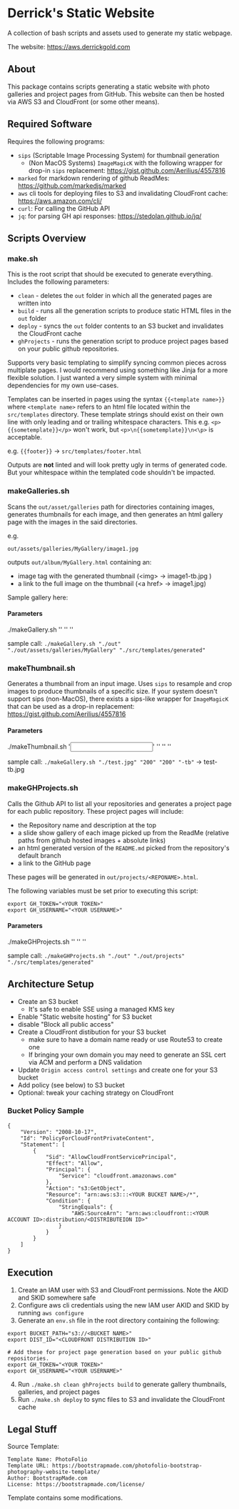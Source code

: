 # Derrick's Static Website

A collection of bash scripts and assets used to generate my static webpage.

The website: https://aws.derrickgold.com

## About

This package contains scripts generating a static website with photo galleries and project pages from GitHub. This website can then be hosted via AWS S3 and CloudFront (or some other means).

## Required Software

Requires the following programs:
* `sips` (Scriptable Image Processing System) for thumbnail generation
  * (Non MacOS Systems) `ImageMagicK` with the following wrapper for drop-in `sips` replacement: https://gist.github.com/Aerilius/4557816
* `marked` for markdown rendering of github ReadMes: https://github.com/markedjs/marked
* `aws` cli tools for deploying files to S3 and invalidating CloudFront cache: https://aws.amazon.com/cli/
* `curl`: For calling the GitHub API
* `jq`: for parsing GH api responses: https://stedolan.github.io/jq/


## Scripts Overview

### make.sh

This is the root script that should be executed to generate everything. Includes the following parameters:

* `clean` - deletes the `out` folder in which all the generated pages are written into
* `build` - runs all the generation scripts to produce static HTML files in the `out` folder
* `deploy` - syncs the `out` folder contents to an S3 bucket and invalidates the CloudFront cache
* `ghProjects` - runs the generation script to produce project pages based on your public github repositories.

Supports very basic templating to simplify syncing common pieces across multiplate pages. I would recommend using something like Jinja for a more flexible solution. I just wanted a very simple system with minimal dependencies for my own use-cases.

Templates can be inserted in pages using the syntax `{{<template name>}}` where `<template name>` refers to an html file located within the `src/templates` directory. These template strings should exist on their own line with only leading and or trailing whitespace characters. This e.g. `<p>{{sometemplate}}</p>` won't work, but `<p>\n{{sometemplate}}\n<\p>` is acceptable. 

e.g. `{{footer}}` -> `src/templates/footer.html`

Outputs are **not** linted and will look pretty ugly in terms of generated code. But your whitespace within the templated code shouldn't be impacted.


### makeGalleries.sh

Scans the `out/asset/galleries` path for directories containing images, generates thumbnails for each image, and then generates an html gallery page with the images in the said directories.

e.g.

`out/assets/galleries/MyGallery/image1.jpg`

outputs `out/album/MyGallery.html` containing an:

* image tag with the generated thumbnail (\<img\> -> image1-tb.jpg )
* a link to the full image on the thumbnail (\<a href\> -> image1.jpg)

Sample gallery here: 

#### Parameters

./makeGallery.sh '<root output dir>' '<pictures directory>' '<temlpates output dir>'

sample call: `./makeGallery.sh "./out" "./out/assets/galleries/MyGallery" "./src/templates/generated"`

### makeThumbnail.sh

Generates a thumbnail from an input image. Uses `sips` to resample and crop images to produce thumbnails of a specific size. 
If your system doesn't support sips (non-MacOS), there exists a sips-like wrapper for `ImageMagicK` that can be used as a drop-in replacement: https://gist.github.com/Aerilius/4557816

#### Parameters

./makeThumbnail.sh '<input image path>' '<target width>' '<target height>' '<output suffix>'

sample call: `./makeGallery.sh "./test.jpg" "200" "200" "-tb"` -> test-tb.jpg

### makeGHProjects.sh

Calls the Github API to list all your repositories and generates a project page for each public repository. These project pages will include:

* the Repository name and description at the top 
* a slide show gallery of each image picked up from the ReadMe (relative paths from github hosted images + absolute links)
* an html generated version of the `README.md` picked from the repository's default branch
* a link to the GitHub page

These pages will be generated in `out/projects/<REPONAME>.html`.

The following variables must be set prior to executing this script:

```
export GH_TOKEN="<YOUR TOKEN>"
export GH_USERNAME="<YOUR USERNAME>"
```

#### Parameters
./makeGHProjects.sh '<root output dir>' '<projects outputdir>' '<templates output dir>'

sample call: `./makeGHProjects.sh "./out" "./out/projects" "./src/templates/generated"`


## Architecture Setup

* Create an S3 bucket
  * It's safe to enable SSE using a managed KMS key
* Enable "Static website hosting" for S3 bucket
* disable "Block all public access"
* Create a CloudFront distibution for your S3 bucket 
  * make sure to have a domain name ready or use Route53 to create one
  * If bringing your own domain you may need to generate an SSL cert via ACM and perform a DNS validation
* Update `Origin access control settings` and create one for your S3 bucket
* Add policy (see below) to S3 bucket
* Optional: tweak your caching strategy on CloudFront

### Bucket Policy Sample

```
{
    "Version": "2008-10-17",
    "Id": "PolicyForCloudFrontPrivateContent",
    "Statement": [
        {
            "Sid": "AllowCloudFrontServicePrincipal",
            "Effect": "Allow",
            "Principal": {
                "Service": "cloudfront.amazonaws.com"
            },
            "Action": "s3:GetObject",
            "Resource": "arn:aws:s3:::<YOUR BUCKET NAME>/*",
            "Condition": {
                "StringEquals": {
                    "AWS:SourceArn": "arn:aws:cloudfront::<YOUR ACCOUNT ID>:distribution/<DISTRIBUTEION ID>"
                }
            }
        }
    ]
}
```


## Execution

1. Create an IAM user with S3 and CloudFront permissions. Note the AKID and SKID somewhere safe
2. Configure aws cli credentials using the new IAM user AKID and SKID by running `aws configure`
3. Generate an `env.sh` file in the root directory containing the following:

```
export BUCKET_PATH="s3://<BUCKET NAME>"
export DIST_ID="<CLOUDFRONT DISTRIBUTION ID>"

# Add these for project page generation based on your public github repositories.
export GH_TOKEN="<YOUR TOKEN>"
export GH_USERNAME="<YOUR USERNAME>"
```

4. Run `./make.sh clean ghProjects build` to generate gallery thumbnails, galleries, and project pages
5. Run `./make.sh deploy` to sync files to S3 and invalidate the CloudFront cache



## Legal Stuff

Source Template:

```
Template Name: PhotoFolio
Template URL: https://bootstrapmade.com/photofolio-bootstrap-photography-website-template/
Author: BootstrapMade.com
License: https://bootstrapmade.com/license/
```

Template contains some modifications.